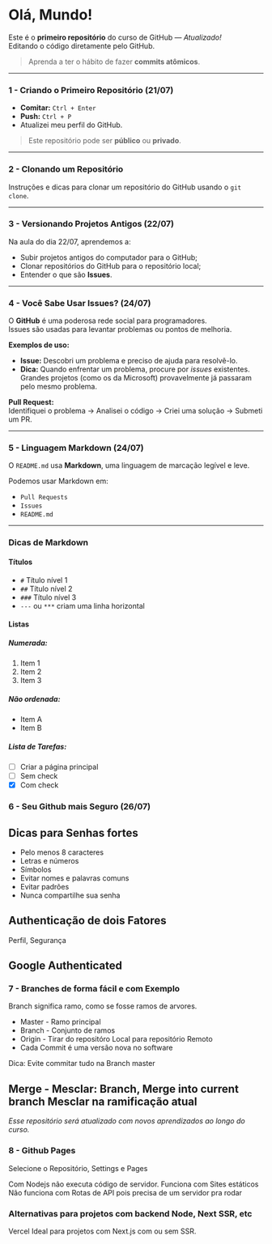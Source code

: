 # Olá, Mundo!

Este é o **primeiro repositório** do curso de GitHub — *Atualizado!*  
Editando o código diretamente pelo GitHub.

> Aprenda a ter o hábito de fazer **commits atômicos**.

---

### 1 - Criando o Primeiro Repositório (21/07)

- **Comitar:** `Ctrl + Enter`  
- **Push:** `Ctrl + P`
- Atualizei meu perfil do GitHub.

> Este repositório pode ser **público** ou **privado**.

---

### 2 - Clonando um Repositório

Instruções e dicas para clonar um repositório do GitHub usando o `git clone`.

---

### 3 - Versionando Projetos Antigos (22/07)

Na aula do dia 22/07, aprendemos a:

- Subir projetos antigos do computador para o GitHub;
- Clonar repositórios do GitHub para o repositório local;
- Entender o que são **Issues**.

---

### 4 - Você Sabe Usar Issues? (24/07)

O **GitHub** é uma poderosa rede social para programadores.  
Issues são usadas para levantar problemas ou pontos de melhoria.

**Exemplos de uso:**

- **Issue:** Descobri um problema e preciso de ajuda para resolvê-lo.
- **Dica:** Quando enfrentar um problema, procure por *issues* existentes.  
  Grandes projetos (como os da Microsoft) provavelmente já passaram pelo mesmo problema.

**Pull Request:**  
Identifiquei o problema → Analisei o código → Criei uma solução → Submeti um PR.

---

### 5 - Linguagem Markdown (24/07)

O `README.md` usa **Markdown**, uma linguagem de marcação legível e leve.

Podemos usar Markdown em:

- `Pull Requests`
- `Issues`
- `README.md`

---

### Dicas de Markdown

#### Títulos

- `#` Título nível 1  
- `##` Título nível 2  
- `###` Título nível 3  
- `---` ou `***` criam uma linha horizontal

#### Listas

##### Numerada:
1. Item 1  
2. Item 2  
3. Item 3

##### Não ordenada:
- Item A  
- Item B

##### Lista de Tarefas:
- [ ] Criar a página principal  
- [ ] Sem check  
- [x] Com check

### 6 - Seu Github mais Seguro (26/07)

## Dicas para Senhas fortes
- Pelo menos 8 caracteres 
- Letras e números 
- Símbolos
- Evitar nomes e palavras comuns 
- Evitar padrões
- Nunca compartilhe sua senha

## Authenticação de dois Fatores
Perfil, Segurança 

## Google Authenticated 

### 7 - Branches de forma fácil e com Exemplo

Branch significa ramo, como se fosse ramos de arvores.

- Master - Ramo principal 
- Branch - Conjunto de ramos
- Origin - Tirar do repositóro Local para repositório Remoto
- Cada Commit é uma versão nova no software


Dica: Evite commitar tudo na Branch master

Merge - Mesclar: 
Branch, Merge into current branch
Mesclar na ramificação atual
---

*Esse repositório será atualizado com novos aprendizados ao longo do curso.*


### 8 - Github Pages
Selecione o Repositório, Settings e Pages

Com Nodejs não executa código de servidor.
Funciona com Sites estáticos 
Não funciona com Rotas de API pois precisa de um servidor pra rodar

### Alternativas para projetos com backend Node, Next SSR, etc
Vercel  Ideal para projetos com Next.js com ou sem SSR.